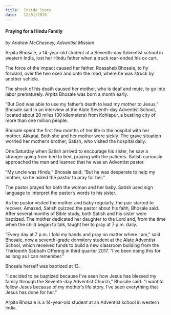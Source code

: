 ```yaml
---
title:  Inside Story
date:   12/01/2018
---
```


#### Praying for a Hindu Family

_by Andrew McChesney, Adventist Mission_

Arpita Bhosale, a 14-year-old student at a Seventh-day Adventist school in western India, lost her Hindu father when a truck rear-ended his ox cart.

The force of the impact caused her father, Roasaheb Bhosale, to fly forward, over the two oxen and onto the road, where he was struck by another vehicle.

The shock of his death caused her mother, who is deaf and mute, to go into labor prematurely. Arpita Bhosale was born a month early.

“But God was able to use my father’s death to lead my mother to Jesus,” Bhosale said in an interview at the Alate Seventh-day Adventist School, located about 20 miles (30 kilometers) from Kohlapur, a bustling city of more than one million people.

Bhosale spent the first few months of her life in the hospital with her mother, Akkatai. Both she and her mother were sickly. The grave situation worried her mother’s brother, Satish, who visited the hospital daily.

One Saturday when Satish arrived to encourage his sister, he saw a stranger going from bed to bed, praying with the patients. Satish curiously approached the man and learned that he was an Adventist pastor. 

“My uncle was Hindu,” Bhosale said. “But he was desperate to help my mother, so he asked the pastor to pray for her.”

The pastor prayed for both the woman and her baby. Satish used sign language to interpret the pastor’s words to his sister.

As the pastor visited the mother and baby regularly, the pair started to recover. Amazed, Satish quizzed the pastor about his faith, Bhosale said. After several months of Bible study, both Satish and his sister were baptized. The mother dedicated her daughter to the Lord and, from the time when the child began to talk, taught her to pray at 7 p.m. daily.

“Every day at 7 p.m. I fold my hands and pray no matter where I am,” said Bhosale, now a seventh-grade dormitory student at the Alate Adventist School, which received funds to build a new classroom building from the Thirteenth Sabbath Offering in third quarter 2017. “I’ve been doing this for as long as I can remember.”

Bhosale herself was baptized at 13.

“I decided to be baptized because I’ve seen how Jesus has blessed my family through the Seventh-day Adventist Church,” Bhosale said. “I want to follow Jesus because of my mother’s life story. I’ve seen everything that Jesus has done for her.”

Arpita Bhosale is a 14-year-old student at an Adventist school in western India.